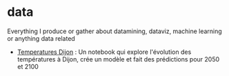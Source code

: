 # data
Everything I produce or gather about datamining, dataviz, machine learning or anything data related

* [Temperatures Dijon](temperatures-dijon) : Un notebook qui explore l'évolution des températures à Dijon, crée un modèle et fait des prédictions pour 2050 et 2100 
